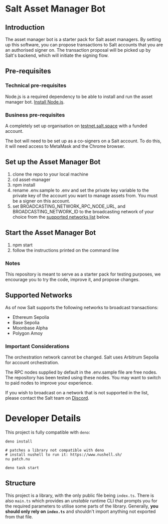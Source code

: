 # Salt Asset Manager Bot

## Introduction

The asset manager bot is a starter pack for Salt asset managers. By setting up this software, you can propose transactions to Salt accounts that you are an authorised signer on. The transaction proposal will be picked up by Salt's backend, which will initiate the signing flow.

## Pre-requisites

### Technical pre-requisites

Node.js is a required dependency to be able to install and run the asset manager bot. [Install Node.js](https://nodejs.org/en/download/package-manager).

### Business pre-requisites

A completely set up organisation on [testnet.salt.space](https://testnet.salt.space) with a funded account.

The bot will need to be set up as a co-signers on a Salt account. To do this, it will need access to MetaMask and the Chrome browser.

## Set up the Asset Manager Bot

1. clone the repo to your local machine
2. cd asset-manager
3. npm install
4. rename .env.sample to .env and set the private key variable to the private key of the account you want to manage assets from. You must be a signer on this account.
5. set BROADCASTING_NETWORK_RPC_NODE_URL, and BROADCASTING_NETWORK_ID to the broadcasting network of your choice from the [supported networks list](#supported-networks) below.

## Start the Asset Manager Bot

1. npm start
2. follow the instructions printed on the command line

### Notes

This repository is meant to serve as a starter pack for testing purposes, we encourage you to try the code, improve it, and propose changes.

## Supported Networks

As of now Salt supports the following networks to broadcast transactions:
- Ethereum Sepolia
- Base Sepolia
- Moonbase Alpha
- Polygon Amoy

### Important Considerations

The orchestration network cannot be changed. Salt uses Arbitrum Sepolia for account orchestration.

The RPC nodes supplied by default in the .env.sample file are free nodes. The repository has been tested using these nodes. You may want to switch to paid nodes to improve your experience.

If you wish to broadcast on a network that is not supported in the list, please contact the Salt team on [Discord](https://discord.gg/UhDUBW9ymM).

# Developer Details
This project is fully compatible with `deno`:
```nushell
deno install

# patches a library not compatible with deno
# install nushell to run it: https://www.nushell.sh/
nu patch.nu

deno task start
```

## Structure
This project is a library, with the only public file being `index.ts`.
There is also `main.ts` which provides an *unstable* runtime CLI that prompts you for the required parameters
to utilise some parts of the library.
Generally, **you should only rely on `index.ts`** and shouldn't import anything not exported from that file.